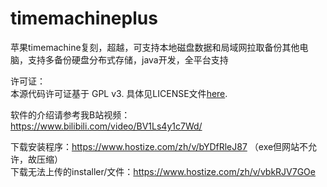 # timemachineplus
苹果timemachine复刻，超越，可支持本地磁盘数据和局域网拉取备份其他电脑，支持多备份硬盘分布式存储，java开发，全平台支持

许可证：<br>
本源代码许可证基于 GPL v3.
具体见LICENSE文件[here](/LICENSE).

软件的介绍请参考我B站视频：<br>
https://www.bilibili.com/video/BV1Ls4y1c7Wd/

下载安装程序：https://www.hostize.com/zh/v/bYDfRleJ87  （exe但网站不允许，故压缩）  
下载无法上传的installer/文件：https://www.hostize.com/zh/v/vbkRJV7GOe

